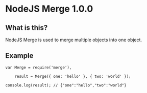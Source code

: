 NodeJS Merge 1.0.0
==================================================

What is this?
--------------------------------------

NodeJS Merge is used to merge multiple objects into one object.

Example
--------------------------------------

	var Merge = require('merge'),

		result = Merge({ one: 'hello' }, { two: 'world' });

	console.log(result); // {"one":"hello","two":"world"}